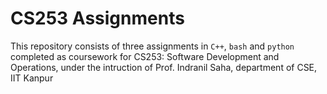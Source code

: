 # CS253 Assignments

This repository consists of three assignments in `C++`, `bash` and `python` completed as coursework for CS253: Software Development and Operations, under the intruction of Prof. Indranil Saha, department of CSE, IIT Kanpur
